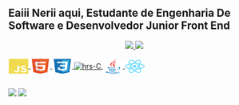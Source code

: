 ## Eaiii Nerii aqui, Estudante de Engenharia De Software e Desenvolvedor Junior Front End

<div align="center">
  <a href="https://github.com/JoaoSNeri">
  <img height="190em" src="https://github-readme-stats.vercel.app/api?username=JoaoSNeri&show_icons=true&theme=radical&include_all_commits=true&count_private=true"/>
  <img height="190em" src="https://github-readme-stats.vercel.app/api/top-langs/?username=JoaoSNeri&layout=compact&langs_count=7&theme=radical"/>
</div>
  
  <div style="display: inline_block"><br>
  <img align="center" alt="Rafa-Js" height="30" width="40" src="https://raw.githubusercontent.com/devicons/devicon/master/icons/javascript/javascript-plain.svg">
  <img align="center" alt="Rafa-HTML" height="30" width="40" src="https://raw.githubusercontent.com/devicons/devicon/master/icons/html5/html5-original.svg">
  <img align="center" alt="Rafa-CSS" height="30" width="40" src="https://raw.githubusercontent.com/devicons/devicon/master/icons/css3/css3-original.svg">
  <img align="center" alt="hrs-C" height="34" width="34" src="https://media.discordapp.net/attachments/976600914800566322/1017601185349382205/icons8-programacao-c-48.png">
  <img align="center" alt="hrs-Java" height="30" width="40" src="https://raw.githubusercontent.com/devicons/devicon/master/icons/java/java-original.svg">
  <img align="center" alt="hrs-react" height="30" width="40" src="https://raw.githubusercontent.com/devicons/devicon/master/icons/react/react-original.svg">
</div>
  
  ##
 
<div> 
  <a href="https://instagram.com/_joaosant0s" target="_blank"><img src="https://img.shields.io/badge/-Instagram-%23E4405F?style=for-the-badge&logo=instagram&logoColor=white" target="_blank"></a>
  <a href = "mailto:joaoneri.dev@outlook.com"><img src="https://img.shields.io/badge/-Gmail-%23333?style=for-the-badge&logo=gmail&logoColor=white" target="_blank"></a>
</div>

